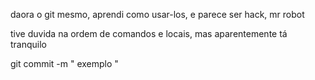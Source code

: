 daora o git mesmo, aprendi como usar-los, e parece ser hack, mr robot 

tive duvida na ordem de comandos e locais, mas aparentemente tá tranquilo 

git commit -m " exemplo "
